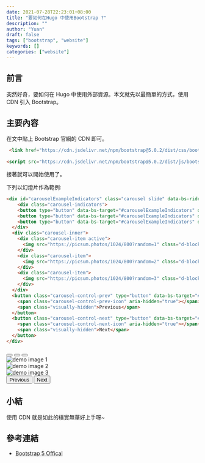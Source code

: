 ```yaml
---
date: 2021-07-28T22:23:01+08:00
title: "要如何在Hugo 中使用Bootstrap ?"
description: ""
author: "Yuan"
draft: false
tags: ["bootstrap", "website"]
keywords: []
categories: ["website"]
---
```


 <!-- Bootstrap CSS -->
 <link href="https://cdn.jsdelivr.net/npm/bootstrap@5.0.2/dist/css/bootstrap.min.css" rel="stylesheet" integrity="sha384-EVSTQN3/azprG1Anm3QDgpJLIm9Nao0Yz1ztcQTwFspd3yD65VohhpuuCOmLASjC" crossorigin="anonymous">


## 前言

突然好奇，要如何在 Hugo 中使用外部資源。本文就先以最簡單的方式，使用 CDN 引入 Bootstrap。

<!--more-->

## 主要內容

在文中貼上 Bootstrap 官網的 CDN 即可。

```html
 <link href="https://cdn.jsdelivr.net/npm/bootstrap@5.0.2/dist/css/bootstrap.min.css" rel="stylesheet" integrity="sha384-EVSTQN3/azprG1Anm3QDgpJLIm9Nao0Yz1ztcQTwFspd3yD65VohhpuuCOmLASjC" crossorigin="anonymous">
 
<script src="https://cdn.jsdelivr.net/npm/bootstrap@5.0.2/dist/js/bootstrap.bundle.min.js" integrity="sha384-MrcW6ZMFYlzcLA8Nl+NtUVF0sA7MsXsP1UyJoMp4YLEuNSfAP+JcXn/tWtIaxVXM" crossorigin="anonymous"></script>
```

接著就可以開始使用了。

下列以幻燈片作為範例:

```html
<div id="carouselExampleIndicators" class="carousel slide" data-bs-ride="carousel">
	<div class="carousel-indicators">
    <button type="button" data-bs-target="#carouselExampleIndicators" data-bs-slide-to="0" class="active" aria-current="true" aria-label="Slide 1"></button>
    <button type="button" data-bs-target="#carouselExampleIndicators" data-bs-slide-to="1" aria-label="Slide 2"></button>
    <button type="button" data-bs-target="#carouselExampleIndicators" data-bs-slide-to="2" aria-label="Slide 3"></button>
  </div>
  <div class="carousel-inner">
    <div class="carousel-item active">
      <img src="https://picsum.photos/1024/800?random=1" class="d-block w-100" alt="demo image 1">
    </div>
    <div class="carousel-item">
      <img src="https://picsum.photos/1024/800?random=2" class="d-block w-100" alt="demo image 2">
    </div>
    <div class="carousel-item">
      <img src="https://picsum.photos/1024/800?random=3" class="d-block w-100" alt="demo image 3">
    </div>
  </div>
  <button class="carousel-control-prev" type="button" data-bs-target="#carouselExampleIndicators" data-bs-slide="prev">
    <span class="carousel-control-prev-icon" aria-hidden="true"></span>
    <span class="visually-hidden">Previous</span>
  </button>
  <button class="carousel-control-next" type="button" data-bs-target="#carouselExampleIndicators" data-bs-slide="next">
    <span class="carousel-control-next-icon" aria-hidden="true"></span>
    <span class="visually-hidden">Next</span>
  </button>
</div>
```

<div class="container">
	<div class="row">
		<div class="col">
						<div id="carouselExampleIndicators" class="carousel slide" data-bs-ride="carousel">
			  <div class="carousel-indicators">
			    <button type="button" data-bs-target="#carouselExampleIndicators" data-bs-slide-to="0" class="active" aria-current="true" aria-label="Slide 1"></button>
			    <button type="button" data-bs-target="#carouselExampleIndicators" data-bs-slide-to="1" aria-label="Slide 2"></button>
			    <button type="button" data-bs-target="#carouselExampleIndicators" data-bs-slide-to="2" aria-label="Slide 3"></button>
			  </div>
			  <div class="carousel-inner">
			    <div class="carousel-item active">
			      <img src="https://picsum.photos/1024/800?random=1" class="d-block w-100" alt="demo image 1">
			    </div>
			    <div class="carousel-item">
			      <img src="https://picsum.photos/1024/800?random=2" class="d-block w-100" alt="demo image 2">
			    </div>
			    <div class="carousel-item">
			      <img src="https://picsum.photos/1024/800?random=3" class="d-block w-100" alt="demo image 3">
			    </div>
			  </div>
			  <button class="carousel-control-prev" type="button" data-bs-target="#carouselExampleIndicators" data-bs-slide="prev">
			    <span class="carousel-control-prev-icon" aria-hidden="true"></span>
			    <span class="visually-hidden">Previous</span>
			  </button>
			  <button class="carousel-control-next" type="button" data-bs-target="#carouselExampleIndicators" data-bs-slide="next">
			    <span class="carousel-control-next-icon" aria-hidden="true"></span>
			    <span class="visually-hidden">Next</span>
			  </button>
			</div>
		</div>
	</div>
</div>

## 小結

使用 CDN 就是如此的樸實無華好上手呀~

## 參考連結

- [Bootstrap 5 Offical][1]

[1]:https://getbootstrap.com/docs/5.0/getting-started/introduction/


<script src="https://cdn.jsdelivr.net/npm/bootstrap@5.0.2/dist/js/bootstrap.bundle.min.js" integrity="sha384-MrcW6ZMFYlzcLA8Nl+NtUVF0sA7MsXsP1UyJoMp4YLEuNSfAP+JcXn/tWtIaxVXM" crossorigin="anonymous"></script>
